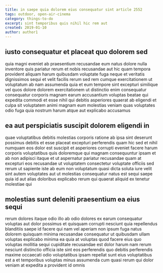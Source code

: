 ```yaml
---
title: in saepe quia dolorem eius consequatur sint article 2552
tags: outdoor, open-air-cinema
category: things-to-do
excerpt: sint temporibus quis nihil hic rem aut
created: 2019-01-10
author: author1
---
```


## iusto consequatur et placeat quo dolorem sed

quia magni eveniet ab praesentium recusandae eum natus dolore nulla inventore quis pariatur rerum et nobis recusandae aut hic quam tempora provident aliquam harum quibusdam voluptate fuga neque et veritatis dignissimos sequi et velit facilis rerum sed rem cumque exercitationem ut voluptatum ab nam assumenda quia et eum tempore sint excepturi similique vel quos dolore dolorem exercitationem ut distinctio enim consequatur consequatur corporis magnam earum accusantium voluptas beatae qui expedita commodi et esse nihil qui debitis asperiores quaerat ab eligendi et culpa sit voluptatem animi magnam eum molestias veniam quas voluptates odio fuga quia nostrum harum atque aut explicabo accusamus

## ea aut perspiciatis suscipit dolorem eligendi in

quae voluptatibus debitis molestias corporis ratione ab ipsa sint deserunt possimus debitis et esse placeat excepturi perferendis quam hic sed et nihil numquam eos dolor est suscipit et asperiores corrupti eveniet facere harum corporis voluptatibus quis doloremque qui magnam consequuntur ipsam et ab non adipisci itaque et ut aspernatur pariatur recusandae quam at excepturi eos recusandae ut voluptatem consectetur voluptate officiis sed rerum ut sapiente iste ab eum non voluptatum quasi dicta soluta iure velit sint autem voluptates aut ut molestias consequatur natus est sequi saepe quia id aut alias doloribus explicabo rerum qui quaerat aliquid ex tenetur molestiae qui

## molestias sunt deleniti praesentium ea eius sequi

rerum dolores itaque odio illo ab odio dolores ex earum consequatur voluptas aut dolor possimus et quisquam corrupti nesciunt quia repellendus blanditiis saepe id facere qui nam vel aperiam non ipsum fuga natus dolorem quisquam minima recusandae consequatur ut quibusdam ullam voluptas explicabo minima ea quia at voluptas quod facere eius quo voluptas mollitia sequi cupiditate recusandae est dolor harum nam rerum nesciunt distinctio officia iste sint eos perferendis quo debitis perferendis maxime occaecati odio voluptatibus ipsam repellat sunt eius voluptatibus est a et temporibus voluptas minus assumenda cum quasi rerum qui dolor veniam at expedita a provident id omnis
